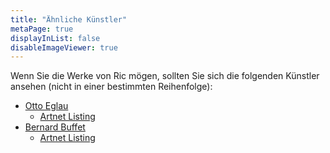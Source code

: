 ```yaml
---
title: "Ähnliche Künstler"
metaPage: true
displayInList: false
disableImageViewer: true
---
```


Wenn Sie die Werke von Ric mögen, sollten Sie sich die folgenden Künstler ansehen (nicht in einer bestimmten Reihenfolge):
* [Otto Eglau](https://de.wikipedia.org/wiki/Otto_Eglau)
  * [Artnet Listing](https://www.artnet.com/artists/otto-eglau/)
* [Bernard Buffet](https://de.wikipedia.org/wiki/Bernard_Buffet)
  * [Artnet Listing](https://www.artnet.com/artists/bernard-buffet-2/past-auction-results/319)
